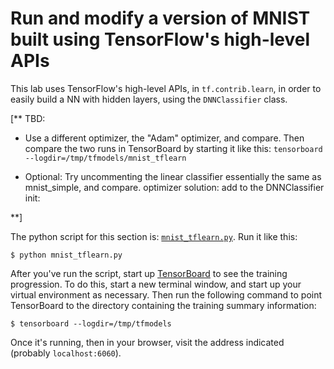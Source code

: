 
# Run and modify a version of MNIST built using TensorFlow's high-level APIs

This lab uses TensorFlow's high-level APIs, in `tf.contrib.learn`, in order to easily build a NN with hidden layers, using the `DNNClassifier` class.

[** TBD: 
- Use a different optimizer, the "Adam" optimizer, and compare. 
  Then compare the two runs in TensorBoard by starting it like this:
  `tensorboard --logdir=/tmp/tfmodels/mnist_tflearn`

- Optional: Try uncommenting the linear classifier essentially the same as mnist_simple, and compare. 
optimizer solution: add to the DNNClassifier init: 

**]

The python script for this section is: [`mnist_tflearn.py`](./mnist_tflearn.py).
Run it like this:

```shell
$ python mnist_tflearn.py
```

After you've run the script, start up [TensorBoard](https://www.tensorflow.org/versions/r0.11/how_tos/summaries_and_tensorboard/index.html) to see the training progression.
To do this, start a new terminal window, and start up your virtual environment as necessary.
Then run the following command to point TensorBoard to the directory containing the training summary information:

```shell
$ tensorboard --logdir=/tmp/tfmodels
```

Once it's running, then in your browser, visit the address indicated (probably `localhost:6060`).


